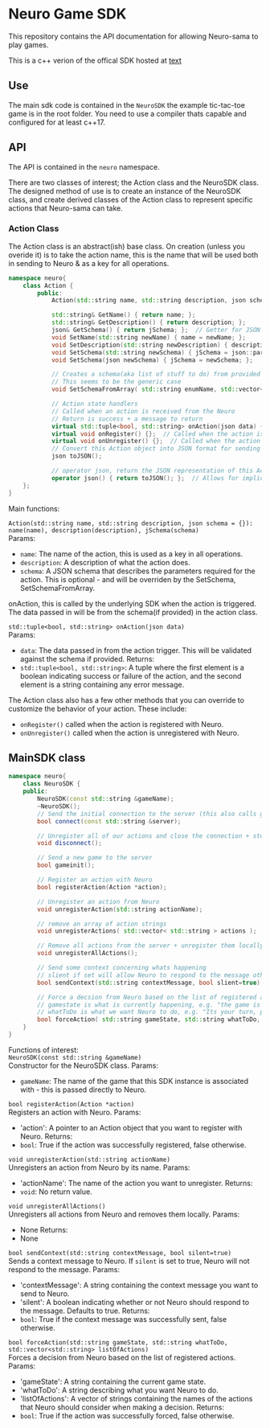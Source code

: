 # Neuro Game SDK
This repository contains the API documentation for allowing Neuro-sama to play games.

This is a c++ verion of the offical SDK hosted at [text](https://github.com/VedalAI/neuro-game-sdk)

## Use
The main sdk code is contained in the `NeuroSDK` the example tic-tac-toe game is in the root folder.  You need to use a compiler thats capable and configured for at least c++17.

## API

The API is contained in the `neuro` namespace.

There are two classes of interest; the Action class and the NeuroSDK class.  The designed method of use is to create an instance of the NeuroSDK class, and create derived classes of the Action class to represent specific actions that Neuro-sama can take.

### Action Class

The Action class is an abstract(ish) base class.  On creation (unless you overide it) is to take the action name, this is the name that will be used both in sending to Neuro & as a key for all operations.
  
```cpp
namespace neuro{
    class Action {
        public:
            Action(std::string name, std::string description, json schema = {}): name(name), description(description), jSchema(schema){}

            std::string& GetName() { return name; };
            std::string& GetDescription() { return description; };
            json& GetSchema() { return jSchema; };  // Getter for JSON schema
            void SetName(std::string newName) { name = newName; };
            void SetDescription(std::string newDescription) { description = newDescription; };
            void SetSchema(std::string newSchema) { jSchema = json::parse(newSchema); };  // Setter for JSON schema
            void SetSchema(json newSchema) { jSchema = newSchema; };

            // Creates a schema(aka list of stuff to do) from provided list of options
            // This seems to be the generic case
            void SetSchemaFromArray( std::string enumName, std::vector<std::string> values);

            // Action state handlers
            // Called when an action is received from the Neuro
            // Return is success + a message to return
            virtual std::tuple<bool, std::string> onAction(json data) { return {false, "Action not implemented"};  };
            virtual void onRegister() {};  // Called when the action is registered with the server
            virtual void onUnregister() {};  // Called when the action is unregistered with the server
            // Convert this Action object into JSON format for sending over the network
            json toJSON();

            // operator json, return the JSON representation of this Action object
            operator json() { return toJSON(); };  // Allows for implicit conversion to json
    };
}
```  

Main functions:  

`Action(std::string name, std::string description, json schema = {}): name(name), description(description), jSchema(schema)`  
Params:
- `name`: The name of the action, this is used as a key in all operations.
- `description`: A description of what the action does.
- `schema`: A JSON schema that describes the parameters required for the action.  This is optional - and will be overriden by the SetSchema, SetSchemaFromArray.

onAction, this is called by the underlying SDK when the action is triggered.  The data passed in will be from the schema(if provided) in the action class.

`std::tuple<bool, std::string> onAction(json data)`  
Params:  
- `data`: The data passed in from the action trigger.  This will be validated against the schema if provided.
Returns:  
- `std::tuple<bool, std::string>`: A tuple where the first element is a boolean indicating success or failure of the action, and the second element is a string containing any error message.

The Action class also has a few other methods that you can override to customize the behavior of your action.  These include:  
- `onRegister()` called when the action is registered with Neuro.
- `onUnregister()` called when the action is unregistered with Neuro.

## MainSDK class

```cpp
namespace neuro{
    class NeuroSDK {
    public:
        NeuroSDK(const std::string &gameName);
        ~NeuroSDK();
        // Send the initial connection to the server (this also calls gameinit()) + start receive loop
        bool connect(const std::string &server);

        // Unregister all of our actions and close the connection + stop our receive loop
        void disconnect();

        // Send a new game to the server
        bool gameinit(); 

        // Register an action with Neuro
        bool registerAction(Action *action);

        // Unregister an action from Neuro 
        void unregisterAction(std::string actionName);

        // remove an array of action strings
        void unregisterActions( std::vector< std::string > actions );

        // Remove all actions from the server + unregister them locally
        void unregisterAllActions();

        // Send some context concerning whats happening
        // slient if set will allow Neuro to respond to the message otherwise it's slient
        bool sendContext(std::string contextMessage, bool slient=true);

        // Force a decsion from Neuro based on the list of registered actions
        // gamestate is what is currently happening, e.g. "the game is still under way"
        // whatToDo is what we want Neuro to do, e.g. "Its your turn, please make a move"
        bool forceAction( std::string gameState, std::string whatToDo, std::vector<std::string> listOfActions );
    }
}
```

Functions of interest:  
`NeuroSDK(const std::string &gameName)`  
Constructor for the NeuroSDK class.
Params:  
- `gameName`: The name of the game that this SDK instance is associated with - this is passed directly to Neuro.

`bool registerAction(Action *action)`   
Registers an action with Neuro.
Params:  
- 'action': A pointer to an Action object that you want to register with Neuro.
Returns:  
- `bool`: True if the action was successfully registered, false otherwise.

`void unregisterAction(std::string actionName)`    
Unregisters an action from Neuro by its name.
Params:
- 'actionName': The name of the action you want to unregister.
Returns:  
- `void`: No return value.


`void unregisterAllActions()`   
Unregisters all actions from Neuro and removes them locally.
Params:
- None
Returns:
- None

`bool sendContext(std::string contextMessage, bool silent=true)`    
Sends a context message to Neuro.  If `silent` is set to true, Neuro will not respond to the message.
Params:
- 'contextMessage': A string containing the context message you want to send to Neuro. 
- 'silent': A boolean indicating whether or not Neuro should respond to the message.  Defaults to true.
Returns:
- `bool`: True if the context message was successfully sent, false otherwise.


`bool forceAction(std::string gameState, std::string whatToDo, std::vector<std::string> listOfActions)`    
Forces a decision from Neuro based on the list of registered actions.
Params:
- 'gameState': A string containing the current game state.
- 'whatToDo': A string describing what you want Neuro to do.
- 'listOfActions': A vector of strings containing the names of the actions that Neuro should consider when making a decision.
Returns:
- `bool`: True if the action was successfully forced, false otherwise.






    






